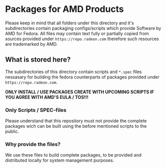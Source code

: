 # Packages for AMD Products
Please keep in mind that all folders under this directory and it's subdirectories contain packaging configs/scripts which provide Software by AMD for Fedora. All files may contain text fully or partially copied from sources provided under `https://repo.radeon.com` therefore such resources are trademarked by AMD.

## What is stored here?
The subdirectories of this directory contain scripts and `*.spec` files nessasary for building the fedora counterparts of packages provided under `https://repo.radeon.com`.

**ONLY INSTALL / USE PACKAGES CREATE WITH UPCOMING SCRIPTS IF YOU AGREE WITH AMD'S EULA / TOS!!!**

### Only Scripts / SPEC-files
Please understand that this repository must not provide the complete packages wich can be built using the before mentioned scripts to the public.

### Why provide the files?
We use these files to build complete packages, to be provided and distributed locally for system management purposes.

